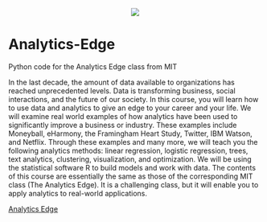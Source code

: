 <p align="center">

  <img src="http://insight.venturebeat.com/sites/default/files/marketing-analytics.png"/>
  
# Analytics-Edge
Python code for the Analytics Edge class from MIT


In the last decade, the amount of data available to organizations has reached unprecedented levels. Data is transforming business, social interactions, and the future of our society. In this course, you will learn how to use data and analytics to give an edge to your career and your life. We will examine real world examples of how analytics have been used to significantly improve a business or industry. These examples include Moneyball, eHarmony, the Framingham Heart Study, Twitter, IBM Watson, and Netflix. Through these examples and many more, we will teach you the following analytics methods: linear regression, logistic regression, trees, text analytics, clustering, visualization, and optimization. We will be using the statistical software R to build models and work with data. The contents of this course are essentially the same as those of the corresponding MIT class (The Analytics Edge). It is a challenging class, but it will enable you to apply analytics to real-world applications. 


<a href="https://www.youtube.com/watch?v=1BMSOBCe07k"> Analytics Edge </a>

</p>
